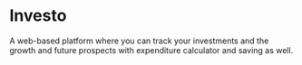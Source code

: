# Investo
A web-based platform where you can track your investments and the growth and future prospects  with expenditure calculator and saving as well.
